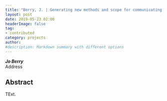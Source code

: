 ```yaml
---
title: "Berry, J. | Generating new methods and scope for communicating scientific research where reprocessing Advanced Imaging data is used as an essential part of a creative protocol"
layout: post
date: 2019-05-23 02:00
headerImage: false
tag:
- contributed
category: projects
author:
#description: Markdown summary with different options
---
```


_**Jo Berry**_<br/>
Address<br/>

## Abstract

TExt. <br/>
